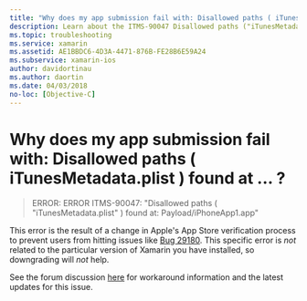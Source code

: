```yaml
---
title: "Why does my app submission fail with: Disallowed paths ( iTunesMetadata.plist ) found at ... ?"
description: Learn about the ITMS-90047 Disallowed paths ("iTunesMetadata.plist") error received when submitting a Xamarin application for review in the AppStore.
ms.topic: troubleshooting
ms.service: xamarin
ms.assetid: AE1BBDC6-4D3A-4471-876B-FE28B6E59A24
ms.subservice: xamarin-ios
author: davidortinau
ms.author: daortin
ms.date: 04/03/2018
no-loc: [Objective-C]
---
```


# Why does my app submission fail with: Disallowed paths ( iTunesMetadata.plist ) found at ... ?

> ERROR: ERROR ITMS-90047: "Disallowed paths ( "iTunesMetadata.plist" ) found at: Payload/iPhoneApp1.app"

This error is the result of a change in Apple's App Store verification process to prevent users from hitting issues like [Bug 29180](https://bugzilla.xamarin.com/show_bug.cgi?id=29180). This specific error is _not_ related to the particular version of Xamarin you have installed, so downgrading will _not_ help.

See the forum discussion [here](https://forums.xamarin.com/discussion/40388/disallowed-paths-itunesmetadata-plist-found-at-when-submitting-to-app-store/p1) for workaround information and the latest updates for this issue.
